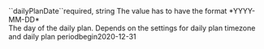 <tr><td>``dailyPlanDate``</td><td>required, string</td>
<td>The value has to have the format *YYYY-MM-DD*<br/>
The day of the daily plan. Depends on the settings for daily plan timezone and daily plan periodbegin</td><td>2020-12-31</td><td></td></tr>
